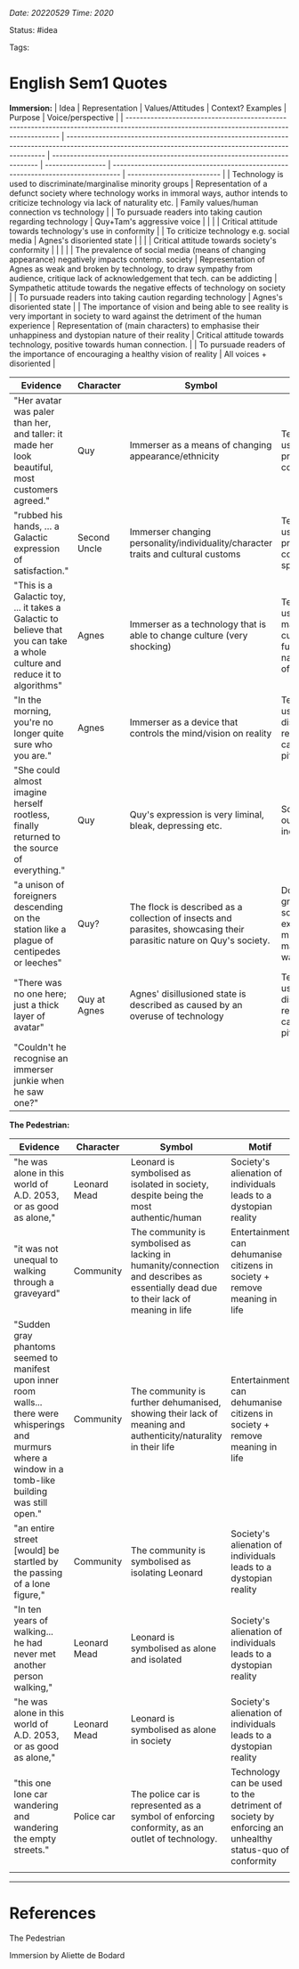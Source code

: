 *Date: 20220529 Time: 2020*

Status: #idea 

Tags:

# English Sem1 Quotes

**Immersion:**
| Idea                                                                                                                                      | Representation                                                                                                                                         | Values/Attitudes                                                           | Context? Examples | Purpose                                                                          | Voice/perspective          |
| ----------------------------------------------------------------------------------------------------------------------------------------- | ------------------------------------------------------------------------------------------------------------------------------------------------------ | -------------------------------------------------------------------------- | ----------------- | -------------------------------------------------------------------------------- | -------------------------- |
| Technology is used to discriminate/marginalise minority groups                                                                            | Representation of a defunct society where technology works in immoral ways, author intends to criticize technology via lack of naturality etc.         | Family values/human connection vs technology                               |                   | To pursuade readers into taking caution regarding technology                     | Quy+Tam's aggressive voice |
|                                                                                                                                           |                                                                                                                                                        | Critical attitude towards technology's use in conformity                   |                   | To criticize technology e.g. social media                                        | Agnes's disoriented state  |
|                                                                                                                                           |                                                                                                                                                        | Critical attitude towards society's conformity                             |                   |                                                                                  |                            |
| The prevalence of social media (means of changing appearance) negatively impacts contemp. society                                         | Representation of Agnes as weak and broken by technology, to draw sympathy from audience, critique lack of acknowledgement that tech. can be addicting | Sympathetic attitude towards the negative effects of technology on society |                   | To pursuade readers into taking caution regarding technology                     | Agnes's disoriented state  |
| The importance of vision and being able to see reality is very important in society to ward against the detriment of the human experience | Representation of (main characters) to emphasise their unhappiness and dystopian nature of their reality                                               | Critical attitude towards technology, positive towards human connection.   |                   | To pursuade readers of the importance of encouraging a healthy vision of reality | All voices + disoriented   |

| Evidence                                                                                                                   | Character    | Symbol                                                                                                               | Motif                                                                                 | Genre           |
| -------------------------------------------------------------------------------------------------------------------------- | ------------ | -------------------------------------------------------------------------------------------------------------------- | ------------------------------------------------------------------------------------- | --------------- |
| "Her avatar was paler than her, and taller: it made her look beautiful, most customers agreed."                            | Quy          | Immerser as a means of changing appearance/ethnicity                                                                 | Technology is used to promote conformity                                              | Science-fiction |
| "rubbed his hands, … a Galactic expression of satisfaction."                                                               | Second Uncle | Immerser changing personality/individuality/character traits and cultural customs                                    | Technology is used to promote conformity in speech                                    | Science-fiction |
| "This is a Galactic toy, ... it takes a Galactic to believe that you can take a whole culture and reduce it to algorithms" | Agnes        | Immerser as a technology that is able to change culture (very shocking)                                              | Technology is used to manipulate culture, a fundamental natural aspect of humanity    | Science-fiction |
| "In the morning, you're no longer quite sure who you are."                                                                 | Agnes        | Immerser as a device that controls the mind/vision on reality                                                        | Technology is used to heavily distort reality/meaning, causing a pitiful, sickly life | Science-fiction |
| "She could almost imagine herself rootless, finally returned to the source of everything."                                 | Quy          | Quy's expression is very liminal, bleak, depressing etc.                                                             | Society outcasts individuals                                                          | Science-fiction |
| "a unison of foreigners descending on the station like a plague of centipedes or leeches"                                  | Quy?         | The flock is described as a collection of insects and parasites, showcasing their parasitic nature on Quy's society. | Dominant groups in society tend to exploit minorities in materialistic ways           | Science-fiction |
| "There was no one here; just a thick layer of avatar"                                                                      | Quy at Agnes | Agnes' disillusioned state is described as caused by an overuse of technology                                        | Technology is used to heavily distort reality/meaning, causing a pitiful, sickly life | Science-fiction |
| "Couldn't he recognise an immerser junkie when he saw one?"                                                                                                                           |              |                                                                                                                      |                                                                                       |                 |

**The Pedestrian:**

| Evidence                                                                                                                                                     | Character    | Symbol                                                                                                                               | Motif                                                                                                 | Genre           |
| ------------------------------------------------------------------------------------------------------------------------------------------------------------ | ------------ | ------------------------------------------------------------------------------------------------------------------------------------ | ----------------------------------------------------------------------------------------------------- | --------------- |
| "he was alone in this world of A.D. 2053, or as good as alone,"                                                                                              | Leonard Mead | Leonard is symbolised as isolated in society, despite being the most authentic/human                                                 | Society's alienation of individuals leads to a dystopian reality                                      | Science-fiction |
| "it was not unequal to walking through a graveyard"                                                                                                          | Community    | The community is symbolised as lacking in humanity/connection and describes as essentially dead due to their lack of meaning in life | Entertainment can dehumanise citizens in society + remove meaning in life                             | Science-fiction |
| "Sudden gray phantoms seemed to manifest upon inner room walls... there were whisperings and murmurs where a window in a tomb-like building was still open." | Community    | The community is further dehumanised, showing their lack of meaning and authenticity/naturality in their life                        | Entertainment can dehumanise citizens in society + remove meaning in life                             | Science-fiction |
| "an entire street [would] be startled by the passing of a lone figure,"                                                                                      | Community    | The community is symbolised as isolating Leonard                                                                                     | Society's alienation of individuals leads to a dystopian reality                                      | Science-fiction |
| "In ten years of walking... he had never met another person walking,"                                                                                        | Leonard Mead | Leonard is symbolised as alone and isolated                                                                                          | Society's alienation of individuals leads to a dystopian reality                                      | Science-fiction |
| "he was alone in this world of A.D. 2053, or as good as alone,"                                                                                              | Leonard Mead | Leonard is symbolised as alone in society                                                                                            | Society's alienation of individuals leads to a dystopian reality                                      | Science-fiction |
| "this one lone car wandering and wandering the empty streets."                                                                                               | Police car   | The police car is represented as a symbol of enforcing conformity, as an outlet of technology.                                       | Technology can be used to the detriment of society by enforcing an unhealthy status-quo of conformity | Science-fiction |
|                                                                                                                                                              |              |                                                                                                                                      |                                                                                                       |                 |



---

# References

The Pedestrian

Immersion by Aliette de Bodard
